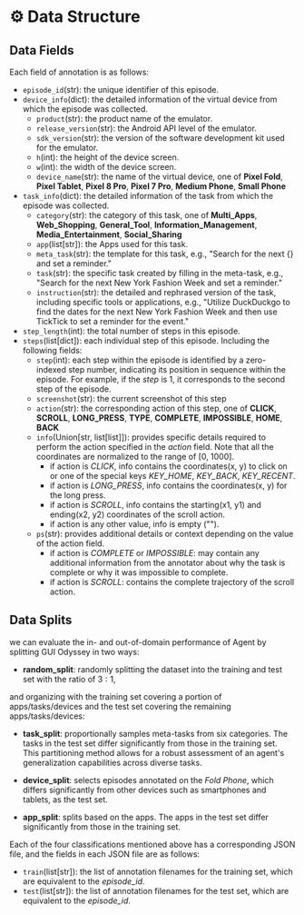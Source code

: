 # ⚙️ Data Structure


## Data Fields

Each field of annotation is as follows: 

* `episode_id`(str): the unique identifier of this episode.
* `device_info`(dict): the detailed information of the virtual device from which the episode was collected.
    * `product`(str): the product name of the emulator.
    * `release_version`(str): the Android API level of the emulator.
    * `sdk_version`(str): the version of the software development kit used for the emulator.
    * `h`(int): the height of the device screen.
    * `w`(int): the width of the device screen.
    * `device_name`(str): the name of the virtual device, one of **Pixel Fold**, **Pixel Tablet**, **Pixel 8 Pro**, **Pixel 7 Pro**, **Medium Phone**, **Small Phone**
* `task_info`(dict): the detailed information of the task from which the episode was collected.
    * `category`(str): the category of this task, one of  **Multi_Apps**, **Web_Shopping**, **General_Tool**, **Information_Management**, **Media_Entertainment**, **Social_Sharing**
    * `app`(list[str]): the Apps used for this task. 
    * `meta_task`(str): the template for this task, e.g., "Search for the next {} and set a reminder."
    * `task`(str): the specific task created by filling in the meta-task, e.g., "Search for the next New York Fashion Week and set a reminder."
    * `instruction`(str): the detailed and rephrased version of the task, including specific tools or applications, e.g., "Utilize DuckDuckgo to find the dates for the next New York Fashion Week and then use TickTick to set a reminder for the event."
* `step_length`(int): the total number of steps in this episode.
* `steps`(list[dict]): each individual step of this episode. Including the following fields:
    * `step`(int): each step within the episode is identified by a zero-indexed step number, indicating its position in sequence within the episode. For example, if the *step* is 1, it corresponds to the second step of the episode. 
    * `screenshot`(str): the current screenshot of this step
    * `action`(str): the corresponding action of this step, one of **CLICK**, **SCROLL**, **LONG_PRESS**, **TYPE**, **COMPLETE**, **IMPOSSIBLE**, **HOME**, **BACK**
    * `info`(Union[str, list[list]]): provides specific details required to perform the action specified in the *action* field. Note that all the coordinates are normalized to the range of [0, 1000].
        * if action is *CLICK*, info contains the coordinates(x, y) to click on or one of the special keys  *KEY_HOME*, *KEY_BACK*, *KEY_RECENT*.
        * if action is *LONG_PRESS*, info contains the coordinates(x, y) for the long press.
        * if action is *SCROLL*, info contains the starting(x1, y1) and ending(x2, y2) coordinates of the scroll action.
        * if action is any other value, info is empty ("").
    * `ps`(str): provides additional details or context depending on the value of the action field.
        * if action is *COMPLETE* or *IMPOSSIBLE*: may contain any additional information from the annotator about why the task is complete or why it was impossible to complete.
        * if action is *SCROLL*: contains the complete trajectory of the scroll action.



## Data Splits
we can evaluate the in- and out-of-domain performance of Agent by splitting GUI Odyssey in two ways:

* **random_split**: randomly splitting the dataset into the training and test set with the ratio of $3:1$, 

and organizing with the training set covering a portion of apps/tasks/devices and the test set covering the remaining apps/tasks/devices:


* **task_split**: proportionally samples meta-tasks from six categories. The tasks in the test set differ significantly from those in the training set. This partitioning method allows for a robust assessment of an agent's generalization capabilities across diverse tasks. 

* **device_split**: selects episodes annotated on the *Fold Phone*, which differs significantly from other devices such as smartphones and tablets, as the test set.

* **app_split**: splits based on the apps. The apps in the test set differ significantly from those in the training set.

Each of the four classifications mentioned above has a corresponding JSON file, and the fields in each JSON file are as follows:
* `train`(list[str]): the list of annotation filenames for the training set, which are equivalent to the *episode_id*.
* `test`(list[str]): the list of annotation filenames for the test set, which are equivalent to the *episode_id*.